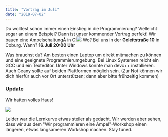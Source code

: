 ```yaml
---
title: "Vortrag im Juli"
date: "2019-07-02"
---
```


Du wolltest schon immer einen Einstieg in die Programmierung? Vielleicht sogar an einem Beispiel? Dann ist unser kommender Vortrag perfekt! Wir bauen eine AmpelschaltungÂ in C!![](images/source-4280758_640-300x200.jpg) Wo? Bei uns in der **Geleitstraße 10** in Coburg. Wann? **16.Juli 20:00 Uhr**

Was brauchst du? Am besten einen Laptop um direkt mitmachen zu können und eine geeignete Programmierumgebung. Bei Linux Systemen reicht ein GCC und ein Texteditor. Unter Windows könnte man devc++ installieren. Auch Geany sollte auf beiden Plattformen möglich sein. (Zur Not können wir dich hierfür auch vor Ort unterstützen; dann aber bitte frühzeitig kommen)

### Update

Wir hatten volles Haus!

![](images/c_vortrag.jpeg)

Leider war die Lernkurve etwas steiler als gedacht. Wir werden aber sehen, dass wir aus dem "Wir programmieren eine Ampel"-Workshop einen längeren, etwas langsameren Workshop machen. Stay tuned.
